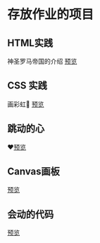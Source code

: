 # 存放作业的项目
## HTML实践
神圣罗马帝国的介绍 [预览](https://yangbin1215.gitee.io/learn-work/HTML/work01/index.html)
## CSS 实践
画彩虹🌈 [预览](https://yangbin1215.gitee.io/learn-work/HTML/work02/rainbow.html)
## 跳动的心
❤[预览](https://yangbin1215.gitee.io/learn-work/CSS/work01/BeatingHeart.html)
## Canvas画板
[预览](https://yangbin1215.gitee.io/learn-work/JavaScript/canvas/index.html)
## 会动的代码
[预览](http://yangbin1215.gitee.io/learn-work/CV/cv-1/dist/index.html)
